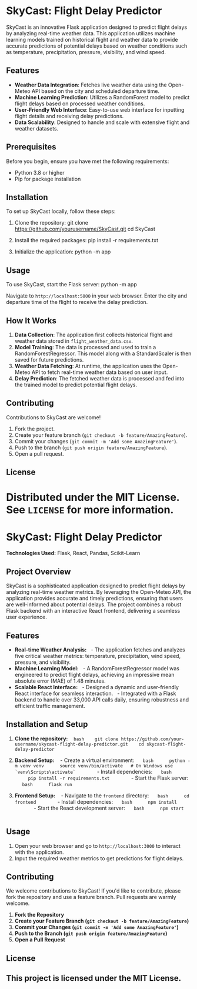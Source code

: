# SkyCast: Flight Delay Predictor

SkyCast is an innovative Flask application designed to predict flight delays by analyzing real-time weather data. This application utilizes machine learning models trained on historical flight and weather data to provide accurate predictions of potential delays based on weather conditions such as temperature, precipitation, pressure, visibility, and wind speed.

## Features

- **Weather Data Integration**: Fetches live weather data using the Open-Meteo API based on the city and scheduled departure time.
- **Machine Learning Prediction**: Utilizes a RandomForest model to predict flight delays based on processed weather conditions.
- **User-Friendly Web Interface**: Easy-to-use web interface for inputting flight details and receiving delay predictions.
- **Data Scalability**: Designed to handle and scale with extensive flight and weather datasets.

## Prerequisites

Before you begin, ensure you have met the following requirements:
- Python 3.8 or higher
- Pip for package installation

## Installation

To set up SkyCast locally, follow these steps:

1. Clone the repository:
git clone https://github.com/yourusername/SkyCast.git
cd SkyCast


2. Install the required packages:
pip install -r requirements.txt

3. Initialize the application:
python -m app

## Usage

To use SkyCast, start the Flask server:
python -m app

Navigate to `http://localhost:5000` in your web browser. Enter the city and departure time of the flight to receive the delay prediction.

## How It Works

1. **Data Collection**: The application first collects historical flight and weather data stored in `flight_weather_data.csv`.
2. **Model Training**: The data is processed and used to train a RandomForestRegressor. This model along with a StandardScaler is then saved for future predictions.
3. **Weather Data Fetching**: At runtime, the application uses the Open-Meteo API to fetch real-time weather data based on user input.
4. **Delay Prediction**: The fetched weather data is processed and fed into the trained model to predict potential flight delays.

## Contributing

Contributions to SkyCast are welcome!

1. Fork the project.
2. Create your feature branch (`git checkout -b feature/AmazingFeature`).
3. Commit your changes (`git commit -m 'Add some AmazingFeature'`).
4. Push to the branch (`git push origin feature/AmazingFeature`).
5. Open a pull request.

## License

Distributed under the MIT License. See `LICENSE` for more information.
=======

# SkyCast: Flight Delay Predictor

**Technologies Used:** Flask, React, Pandas, Scikit-Learn

## Project Overview

SkyCast is a sophisticated application designed to predict flight delays by analyzing real-time weather metrics. By leveraging the Open-Meteo API, the application provides accurate and timely predictions, ensuring that users are well-informed about potential delays. The project combines a robust Flask backend with an interactive React frontend, delivering a seamless user experience.

## Features

- **Real-time Weather Analysis:** 
  - The application fetches and analyzes five critical weather metrics: temperature, precipitation, wind speed, pressure, and visibility.
- **Machine Learning Model:**
  - A RandomForestRegressor model was engineered to predict flight delays, achieving an impressive mean absolute error (MAE) of 1.48 minutes.
- **Scalable React Interface:**
  - Designed a dynamic and user-friendly React interface for seamless interaction.
  - Integrated with a Flask backend to handle over 33,000 API calls daily, ensuring robustness and efficient traffic management.

## Installation and Setup

1. **Clone the repository:**
   ```bash
   git clone https://github.com/your-username/skycast-flight-delay-predictor.git
   cd skycast-flight-delay-predictor
   ```

2. **Backend Setup:**
   - Create a virtual environment:
     ```bash
     python -m venv venv
     source venv/bin/activate   # On Windows use `venv\Scripts\activate`
     ```
   - Install dependencies:
     ```bash
     pip install -r requirements.txt
     ```
   - Start the Flask server:
     ```bash
     flask run
     ```

3. **Frontend Setup:**
   - Navigate to the `frontend` directory:
     ```bash
     cd frontend
     ```
   - Install dependencies:
     ```bash
     npm install
     ```
   - Start the React development server:
     ```bash
     npm start
     ```

## Usage

1. Open your web browser and go to `http://localhost:3000` to interact with the application.
2. Input the required weather metrics to get predictions for flight delays.

## Contributing

We welcome contributions to SkyCast! If you'd like to contribute, please fork the repository and use a feature branch. Pull requests are warmly welcome.

1. **Fork the Repository**
2. **Create your Feature Branch (`git checkout -b feature/AmazingFeature`)**
3. **Commit your Changes (`git commit -m 'Add some AmazingFeature'`)**
4. **Push to the Branch (`git push origin feature/AmazingFeature`)**
5. **Open a Pull Request**

## License

This project is licensed under the MIT License.
---
